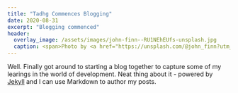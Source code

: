 ```yaml
---
title: "Tadhg Commences Blogging"
date: 2020-08-31
excerpt: "Blogging commenced"
header:
  overlay_image: /assets/images/john-finn--RU1NEhEUfs-unsplash.jpg
  caption: <span>Photo by <a href="https://unsplash.com/@john_finn?utm_source=unsplash&amp;utm_medium=referral&amp;utm_content=creditCopyText">John Finn</a> on <a href="https://unsplash.com/s/photos/ireland?utm_source=unsplash&amp;utm_medium=referral&amp;utm_content=creditCopyText">Unsplash</a></span>
---
```


Well. Finally got around to starting a blog together to capture some of my learings in the world of development. Neat thing about it - powered by [Jekyll](http://jekyllrb.com) and I can use Markdown to author my posts. 
